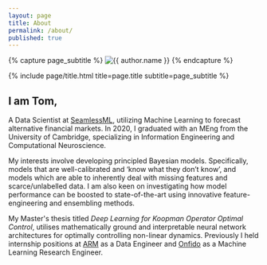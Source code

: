 ```yaml
---
layout: page
title: About
permalink: /about/
published: true
---
```


<div class="page" markdown="1">

{% capture page_subtitle %}
<img
    class="me"
    alt="{{ author.name }}"
    src="{{ site.author.photo | relative_url }}"
    srcset="{{ site.author.photo2x | relative_url }} 2x"
/>
{% endcapture %}

{% include page/title.html title=page.title subtitle=page_subtitle %}

## I am Tom,

A Data Scientist at [SeamlessML](https://www.seamlessml.com/), utilizing Machine Learning to forecast alternative financial markets. In 2020, I graduated with an MEng from the University of Cambridge, specializing in Information Engineering and Computational Neuroscience.

My interests involve developing principled Bayesian models. Specifically, models that are well-calibrated and ‘know what they don’t know’, and models which are able to inherently deal with missing features and scarce/unlabelled data. I am also keen on investigating how model performance can be boosted to state-of-the-art using innovative feature-engineering and ensembling methods.

My Master's thesis titled *Deep Learning for Koopman Operator Optimal Control*, utilises mathematically ground and interpretable neural network architectures for optimally controlling non-linear dynamics. Previously I held internship positions at [ARM](https://www.arm.com/) as a Data Engineer and [Onfido](https://onfido.com/) as a Machine Learning Research Engineer.

</div>
